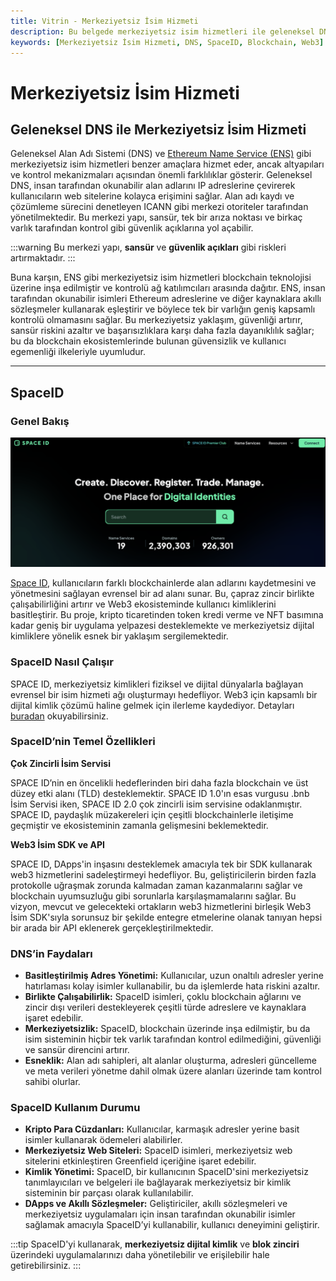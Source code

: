 ```yaml
---
title: Vitrin - Merkeziyetsiz İsim Hizmeti
description: Bu belgede merkeziyetsiz isim hizmetleri ile geleneksel DNS arasındaki farklar incelenmektedir. SpaceID platformunun işleyişi, özellikleri ve faydaları detaylandırılmaktadır.
keywords: [Merkeziyetsiz İsim Hizmeti, DNS, SpaceID, Blockchain, Web3]
---
```


# Merkeziyetsiz İsim Hizmeti

## Geleneksel DNS ile Merkeziyetsiz İsim Hizmeti

Geleneksel Alan Adı Sistemi (DNS) ve [Ethereum Name Service (ENS)](https://docs.ens.domains/) gibi merkeziyetsiz isim hizmetleri benzer amaçlara hizmet eder, ancak altyapıları ve kontrol mekanizmaları açısından önemli farklılıklar gösterir. Geleneksel DNS, insan tarafından okunabilir alan adlarını IP adreslerine çevirerek kullanıcıların web sitelerine kolayca erişimini sağlar. Alan adı kaydı ve çözümleme sürecini denetleyen ICANN gibi merkezi otoriteler tarafından yönetilmektedir. Bu merkezi yapı, sansür, tek bir arıza noktası ve birkaç varlık tarafından kontrol gibi güvenlik açıklarına yol açabilir.

:::warning
Bu merkezi yapı, **sansür** ve **güvenlik açıkları** gibi riskleri artırmaktadır.
:::

Buna karşın, ENS gibi merkeziyetsiz isim hizmetleri blockchain teknolojisi üzerine inşa edilmiştir ve kontrolü ağ katılımcıları arasında dağıtır. ENS, insan tarafından okunabilir isimleri Ethereum adreslerine ve diğer kaynaklara akıllı sözleşmeler kullanarak eşleştirir ve böylece tek bir varlığın geniş kapsamlı kontrolü olmamasını sağlar. Bu merkeziyetsiz yaklaşım, güvenliği artırır, sansür riskini azaltır ve başarısızlıklara karşı daha fazla dayanıklılık sağlar; bu da blockchain ekosistemlerinde bulunan güvensizlik ve kullanıcı egemenliği ilkeleriyle uyumludur.

---

## SpaceID

### Genel Bakış

![spaceid](../../images/bnb-chain/showcase/img/spaceid.png)

[Space ID](https://space.id/), kullanıcıların farklı blockchainlerde alan adlarını kaydetmesini ve yönetmesini sağlayan evrensel bir ad alanı sunar. Bu, çapraz zincir birlikte çalışabilirliğini artırır ve Web3 ekosisteminde kullanıcı kimliklerini basitleştirir. Bu proje, kripto ticaretinden token kredi verme ve NFT basımına kadar geniş bir uygulama yelpazesi desteklemekte ve merkeziyetsiz dijital kimliklere yönelik esnek bir yaklaşım sergilemektedir.

### SpaceID Nasıl Çalışır

SPACE ID, merkeziyetsiz kimlikleri fiziksel ve dijital dünyalarla bağlayan evrensel bir isim hizmeti ağı oluşturmayı hedefliyor. Web3 için kapsamlı bir dijital kimlik çözümü haline gelmek için ilerleme kaydediyor. Detayları [buradan](https://docs.space.id/) okuyabilirsiniz.

### SpaceID’nin Temel Özellikleri

**Çok Zincirli İsim Servisi**

SPACE ID’nin en öncelikli hedeflerinden biri daha fazla blockchain ve üst düzey etki alanı (TLD) desteklemektir. SPACE ID 1.0'ın esas vurgusu .bnb İsim Servisi iken, SPACE ID 2.0 çok zincirli isim servisine odaklanmıştır. SPACE ID, paydaşlık müzakereleri için çeşitli blockchainlerle iletişime geçmiştir ve ekosisteminin zamanla gelişmesini beklemektedir.

**Web3 İsim SDK ve API**

SPACE ID, DApps'in inşasını desteklemek amacıyla tek bir SDK kullanarak web3 hizmetlerini sadeleştirmeyi hedefliyor. Bu, geliştiricilerin birden fazla protokolle uğraşmak zorunda kalmadan zaman kazanmalarını sağlar ve blockchain uyumsuzluğu gibi sorunlarla karşılaşmamalarını sağlar. Bu vizyon, mevcut ve gelecekteki ortakların web3 hizmetlerini birleşik Web3 İsim SDK'sıyla sorunsuz bir şekilde entegre etmelerine olanak tanıyan hepsi bir arada bir API eklenerek gerçekleştirilmektedir.

### DNS’in Faydaları

* **Basitleştirilmiş Adres Yönetimi:** Kullanıcılar, uzun onaltılı adresler yerine hatırlaması kolay isimler kullanabilir, bu da işlemlerde hata riskini azaltır.
* **Birlikte Çalışabilirlik:** SpaceID isimleri, çoklu blockchain ağlarını ve zincir dışı verileri destekleyerek çeşitli türde adreslere ve kaynaklara işaret edebilir.
* **Merkeziyetsizlik:** SpaceID, blockchain üzerinde inşa edilmiştir, bu da isim sisteminin hiçbir tek varlık tarafından kontrol edilmediğini, güvenliği ve sansür direncini artırır.
* **Esneklik:** Alan adı sahipleri, alt alanlar oluşturma, adresleri güncelleme ve meta verileri yönetme dahil olmak üzere alanları üzerinde tam kontrol sahibi olurlar.

### SpaceID Kullanım Durumu

* **Kripto Para Cüzdanları:** Kullanıcılar, karmaşık adresler yerine basit isimler kullanarak ödemeleri alabilirler.
* **Merkeziyetsiz Web Siteleri:** SpaceID isimleri, merkeziyetsiz web sitelerini etkinleştiren Greenfield içeriğine işaret edebilir.
* **Kimlik Yönetimi:** SpaceID, bir kullanıcının SpaceID'sini merkeziyetsiz tanımlayıcıları ve belgeleri ile bağlayarak merkeziyetsiz bir kimlik sisteminin bir parçası olarak kullanılabilir.
* **DApps ve Akıllı Sözleşmeler:** Geliştiriciler, akıllı sözleşmeleri ve merkeziyetsiz uygulamaları için insan tarafından okunabilir isimler sağlamak amacıyla SpaceID’yi kullanabilir, kullanıcı deneyimini geliştirir.

:::tip
SpaceID'yi kullanarak, **merkeziyetsiz dijital kimlik** ve **blok zinciri** üzerindeki uygulamalarınızı daha yönetilebilir ve erişilebilir hale getirebilirsiniz.
:::